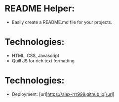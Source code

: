 # README Helper:
- Easily create a README.md file for your projects.
# Technologies:
- HTML, CSS, Javascript
- Quill JS for rich text formatting
# Technologies:
- Deployment: [url]https://alex-rrr999.github.io[/url]
